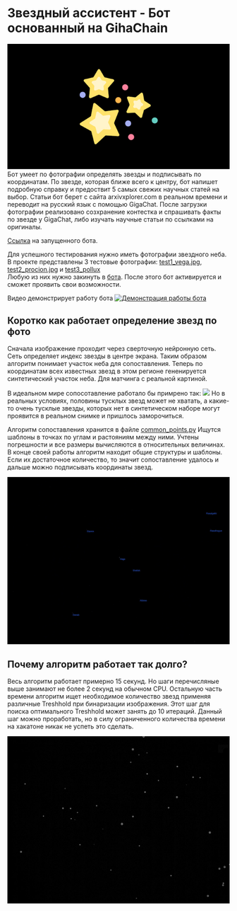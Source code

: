 # Звездный ассистент - Бот основанный на GihaChain
![](header.jpg)
Бот умеет по фотографии определять звезды и подписывать по координатам. По звезде, которая ближе всего к центру, бот напишет подробную справку и предоствит 5 самых свежих научных статей на выбор. Статьи бот берет с сайта arxivxplorer.com в реальном времени и переводит на русский язык с помощью GigaChat. После загрузки фотографии реализовано созхранение контестка и спрашивать факты по звезде у GigaChat, либо изучать научные статьи по ссылками на оригиналы.

[Ссылка](https://t.me/starScannerBot) на запущенного бота.

Для успешного тестирования нужно иметь фотографии звездного неба.
В проекте представлены 3 тестовые фотографии: [test1_vega.jpg](test1_vega.jpg), [test2_procion.jpg](test2_procion.jpg) и [test3_pollux](test3_pollux)<br/>
Любую из них нужно закинуть в [бота](https://t.me/starScannerBot). После этого бот активируется и сможет проявить свои возможности.

Видео демонстрирует работу бота
[![Демонстрация работы бота](https://img.youtube.com/vi/WjBd5zXtdVU/0.jpg)]([https://www.youtube.com/watch?v=YOUTUBE_VIDEO_ID_HERE](https://www.youtube.com/watch?v=WjBd5zXtdVU))


## Коротко как работает определение звезд по фото
Сначала изображение проходит через сверточную нейронную сеть. Сеть определяет индекс звезды в центре экрана. Таким образом алгоритм понимает участок неба для сопоставления.
Теперь по координатам всех известных звезд в этом регионе гененируется синтетический участок неба. Для матчинга с реальной картиной.

В идеальном мире сопосотавление работало бы примрено так: 
![](anim_matching.gif)
Но в реальных условиях, половины тусклых звезд может не хватать, а какие-то очень тусклые звезды, которых нет в синтетическом наборе могут проявится в реальном снимке и пришлось заморочиться.

Алгоритм сопоставления хранится в файле [common_points.py](common_points.py) Ищутся шаблоны в точках по углам и растояниям между ними. Учтены погрешности и все размеры вычисляются в относительных величинах. В конце своей работы алгоритм находит общие структуры и шаблоны. Если их достаточное количество, то значит сопоставление удалось и дальше можно подписывать координаты звезд. 

![](example_result.jpg)

## Почему алгоритм работает так долго?

Весь алгоритм работает примерно 15 секунд. Но шаги перечисляные выше занимают не более 2 секунд на обычном CPU. Остальную часть времени алгоритм ищет необходимое количество звезд применяя различные Treshhold при бинаризации изображения. Этот шаг для поиска оптимального Treshhold может занять до 10 итераций. Данный шаг можно проработать, но в силу ограниченного количества времени на хакатоне никак не успеть это сделать.

![](points.jpg)
